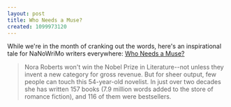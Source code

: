 ```yaml
---
layout: post
title: Who Needs a Muse?
created: 1099973120
---
```

 While we're in the month of cranking out the words, here's an inspirational tale for NaNoWriMo writers everywhere:  [Who Needs a Muse?](http://story.news.yahoo.com/news?tmpl=story&cid=64&ncid=762&e=13&u=/fo/20041028/bs_fo/a58b11578d8a5f7142c7048132c586b0)

> Nora Roberts won't win the Nobel Prize in Literature--not unless
> they invent a new category for gross revenue. But for sheer output,
> few people can touch this 54-year-old novelist. In just over two
> decades she has written 157 books (7.9 million words added to the
> store of romance fiction), and 116 of them were bestsellers. 
